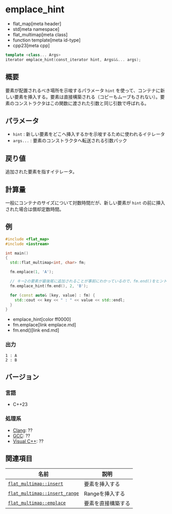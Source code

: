 # emplace_hint
* flat_map[meta header]
* std[meta namespace]
* flat_multimap[meta class]
* function template[meta id-type]
* cpp23[meta cpp]

```cpp
template <class... Args>
iterator emplace_hint(const_iterator hint, Args&&... args);
```

## 概要
要素が配置されるべき場所を示唆するパラメータ `hint` を使って、コンテナに新しい要素を挿入する。要素は直接構築される（コピーもムーブもされない）。要素のコンストラクタはこの関数に渡された引数と同じ引数で呼ばれる。


## パラメータ
- `hint` : 新しい要素をどこへ挿入するかを示唆するために使われるイテレータ
- `args...` : 要素のコンストラクタへ転送される引数パック


## 戻り値
追加された要素を指すイテレータ。


## 計算量
一般にコンテナのサイズについて対数時間だが、新しい要素が `hint` の前に挿入された場合は償却定数時間。


## 例
```cpp example
#include <flat_map>
#include <iostream>

int main()
{
  std::flat_multimap<int, char> fm;

  fm.emplace(1, 'A');

  // キー2の要素が最後尾に追加されることが事前にわかっているので、fm.end()をヒントとして与える
  fm.emplace_hint(fm.end(), 2, 'B');

  for (const auto& [key, value] : fm) {
    std::cout << key << " : " << value << std::endl;
  }
}
```
* emplace_hint[color ff0000]
* fm.emplace[link emplace.md]
* fm.end()[link end.md]

### 出力
```
1 : A
2 : B
```


## バージョン
### 言語
- C++23

### 処理系
- [Clang](/implementation.md#clang): ??
- [GCC](/implementation.md#gcc): ??
- [Visual C++](/implementation.md#visual_cpp): ??


## 関連項目
| 名前                                             | 説明               |
|--------------------------------------------------|--------------------|
| [`flat_multimap::insert`](insert.md)             | 要素を挿入する     |
| [`flat_multimap::insert_range`](insert_range.md) | Rangeを挿入する    |
| [`flat_multimap::emplace`](emplace.md)           | 要素を直接構築する |
